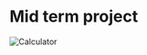 # Mid term project

![Calculator](https://user-images.githubusercontent.com/73649961/98335699-c6755380-1f98-11eb-9caa-eff5c1065206.png)

